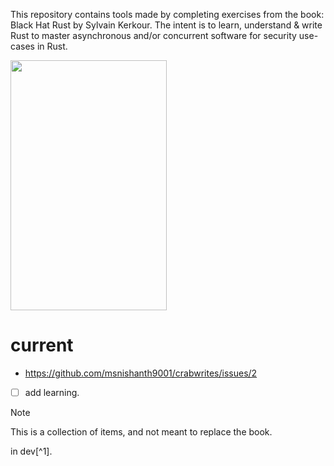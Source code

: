 <!-- crabwrites -->

This repository contains tools made by completing exercises from the book: Black Hat Rust by Sylvain Kerkour. The intent is to learn, understand & write Rust to master asynchronous and/or concurrent software for security use-cases in Rust.

<img src="https://kerkour.com/books/black-hat-rust/black_hat_rust_cover.png" width="250" height="400"/>

# current 
- https://github.com/msnishanth9001/crabwrites/issues/2 
- [ ] add learning.


> [!NOTE]
This is a collection of items, and not meant to replace the book.


in dev[^1].

